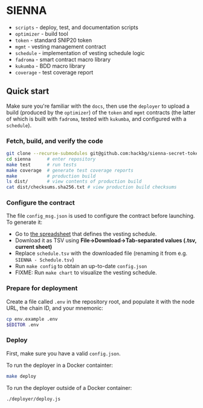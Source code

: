 # SIENNA

* `scripts`   - deploy, test, and documentation scripts
* `optimizer` - build tool
* `token`     - standard SNIP20 token
* `mgmt`      - vesting management contract
* `schedule`  - implementation of vesting schedule logic
* `fadroma`   - smart contract macro library
* `kukumba`   - BDD macro library
* `coverage`  - test coverage report

## Quick start

Make sure you're familiar with the `docs`, then use the `deployer` to
upload a build (produced by the `optimizer`) of the `token` and `mgmt`
contracts (the latter of which is built with `fadroma`, tested with 
`kukumba`, and configured with a `schedule`).

### Fetch, build, and verify the code

```sh
git clone --recurse-submodules git@github.com:hackbg/sienna-secret-token.git sienna 
cd sienna      # enter repository
make test      # run tests
make coverage  # generate test coverage reports
make           # production build
ls dist/       # view contents of production build
cat dist/checksums.sha256.txt # view production build checksums
```

### Configure the contract

The file `config_msg.json` is used to configure the contract before launching.
To generate it:

* Go to [the spreadsheet](https://docs.google.com/spreadsheets/d/1sgj-nTE_b25F8O740Av7XYByOzkD0qNx1Jk63G2qRwY/)
  that defines the vesting schedule.
* Download it as TSV using **File->Download->Tab-separated values (.tsv, current sheet)**
* Replace `schedule.tsv` with the downloaded file (renaming it from e.g. `SIENNA - Schedule.tsv`)
* Run `make config` to obtain an up-to-date `config.json`
* FIXME: Run `make chart` to visualize the vesting schedule.

### Prepare for deployment

Create a file called `.env` in the repository root, and populate it with
the node URL, the chain ID, and your mnemonic:

```sh
cp env.example .env
$EDITOR .env
```

### Deploy

First, make sure you have a valid `config.json`.

To run the deployer in a Docker containter:
```sh
make deploy
```

To run the deployer outside of a Docker container:
```sh
./deployer/deploy.js
```
